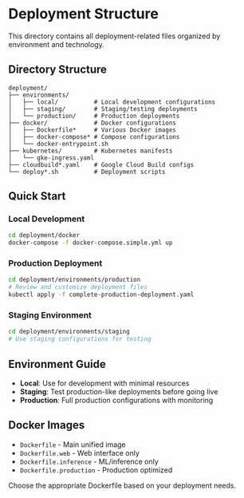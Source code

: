 # Deployment Structure

This directory contains all deployment-related files organized by environment and technology.

## Directory Structure

```
deployment/
├── environments/
│   ├── local/          # Local development configurations
│   ├── staging/        # Staging/testing deployments
│   └── production/     # Production deployments
├── docker/             # Docker configurations
│   ├── Dockerfile*     # Various Docker images
│   ├── docker-compose* # Compose configurations
│   └── docker-entrypoint.sh
├── kubernetes/         # Kubernetes manifests
│   └── gke-ingress.yaml
├── cloudbuild*.yaml    # Google Cloud Build configs
└── deploy*.sh          # Deployment scripts
```

## Quick Start

### Local Development
```bash
cd deployment/docker
docker-compose -f docker-compose.simple.yml up
```

### Production Deployment
```bash
cd deployment/environments/production
# Review and customize deployment files
kubectl apply -f complete-production-deployment.yaml
```

### Staging Environment
```bash
cd deployment/environments/staging
# Use staging configurations for testing
```

## Environment Guide

- **Local**: Use for development with minimal resources
- **Staging**: Test production-like deployments before going live  
- **Production**: Full production configurations with monitoring

## Docker Images

- `Dockerfile` - Main unified image
- `Dockerfile.web` - Web interface only
- `Dockerfile.inference` - ML/inference only
- `Dockerfile.production` - Production optimized

Choose the appropriate Dockerfile based on your deployment needs. 
